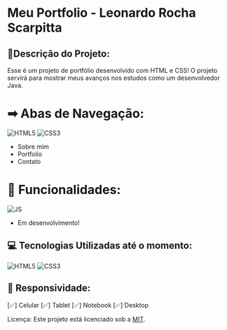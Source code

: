 # Meu Portfolio - Leonardo Rocha Scarpitta

## 📝**Descrição do Projeto**:

Esse é um projeto de portfólio desenvolvido com HTML e CSS! O projeto servirá para mostrar meus avanços nos estudos como um desenvolvedor Java.


# ➡ **Abas de Navegação**:
![HTML5](https://img.shields.io/badge/HTML5-%23071329?style=flat&logo=html5&logoColor=%23E34F26)
![CSS3](https://img.shields.io/badge/CSS3-%23071329?style=flat&logo=css3&logoColor=%231572B6)
- Sobre mim
- Portfolio
- Contato

# 📌 **Funcionalidades**:
![JS](https://img.shields.io/badge/JS-%23071329?style=flat&logo=javascript&logoColor=%23F7DF1E)

- Em desenvolvimento!

## 💻 **Tecnologias Utilizadas até o momento**:

![HTML5](https://img.shields.io/badge/HTML5-%23071329?style=flat&logo=html5&logoColor=%23E34F26) ![CSS3](https://img.shields.io/badge/CSS3-%23071329?style=flat&logo=css3&logoColor=%231572B6)

## 📱 **Responsividade**:

[✅] Celular
[✅] Tablet
[✅] Notebook
[✅] Desktop

Licença: Este projeto está licenciado sob a [MIT](https://choosealicense.com/licenses/mit/).
